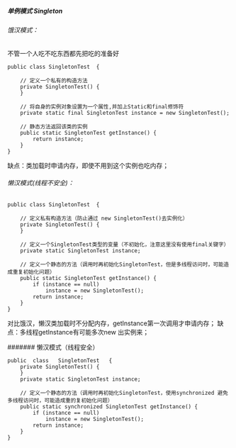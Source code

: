 ##### 单例模式 Singleton

###### 饿汉模式：

不管一个人吃不吃东西都先把吃的准备好

    public class SingletonTest	{  
    
        // 定义一个私有的构造方法
        private SingletonTest() {  
        }
    
        // 将自身的实例对象设置为一个属性,并加上Static和final修饰符
        private static final SingletonTest instance = new SingletonTest();  
    
        // 静态方法返回该类的实例
        public static SingletonTest getInstance() {  
            return instance;  
        }
    }


缺点：类加载时申请内存，即使不用到这个实例也吃内存；

###### 懒汉模式(线程不安全)：

    public class SingletonTest	{
    
        // 定义私有构造方法（防止通过 new SingletonTest()去实例化）
        private SingletonTest() {   
        }   
    
        // 定义一个SingletonTest类型的变量（不初始化，注意这里没有使用final关键字）
        private static SingletonTest instance;
    
        // 定义一个静态的方法（调用时再初始化SingletonTest，但是多线程访问时，可能造成重复初始化问题）
        public static SingletonTest getInstance() {   
            if (instance == null)   
                instance = new SingletonTest();   
            return instance;   
        }
    }

对比饿汉，懒汉类加载时不分配内存，getInstance第一次调用才申请内存；
缺点：多线程getInstance有可能多次new 出实例来；

####### 懒汉模式（线程安全）

    public	class	SingletonTest	{
        private SingletonTest() {   
        }   
        private	static SingletonTest instance;   
    
        // 定义一个静态的方法（调用时再初始化SingletonTest，使用synchronized 避免多线程访问时，可能造成重的复初始化问题）
        public static synchronized SingletonTest getInstance() {   
            if (instance == null)   
                instance = new SingletonTest();   
            return instance;   
        }   
    }
